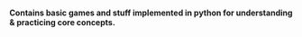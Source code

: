 #### Contains basic games and stuff implemented in python for understanding & practicing core concepts.
